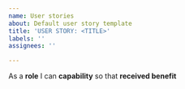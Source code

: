 ```yaml
---
name: User stories
about: Default user story template
title: 'USER STORY: <TITLE>'
labels: ''
assignees: ''

---
```


As a **role** I can **capability** so that **received benefit**
